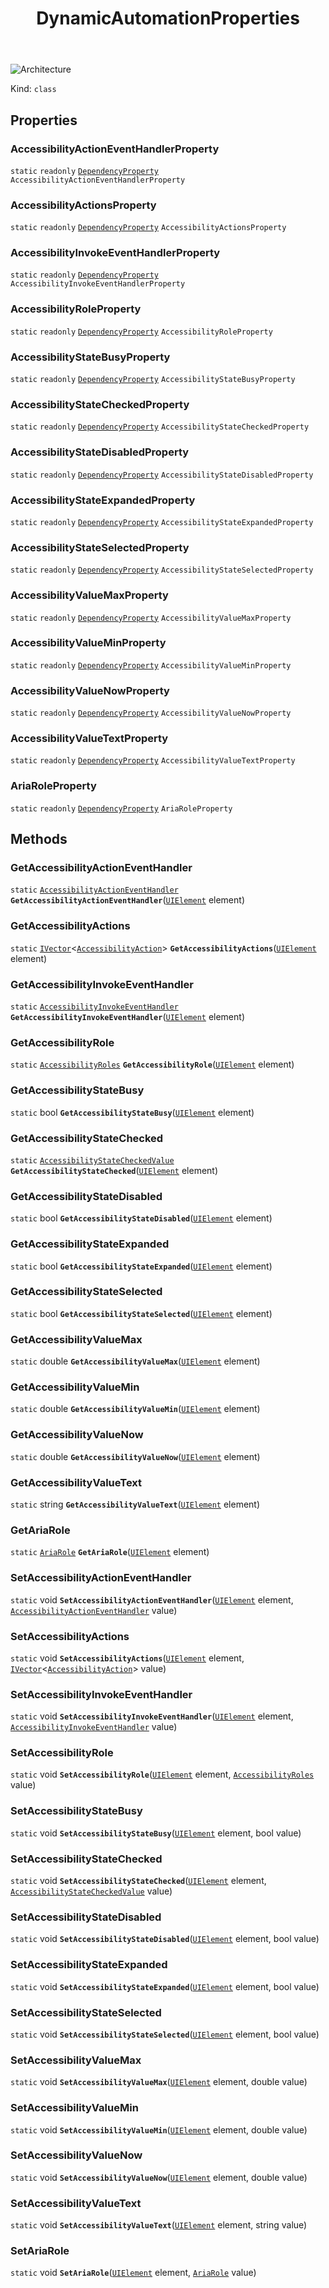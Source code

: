 ﻿---
id: DynamicAutomationProperties
title: DynamicAutomationProperties
---

![Architecture](https://img.shields.io/badge/architecture-old_only-yellow)

Kind: `class`

## Properties
### AccessibilityActionEventHandlerProperty
`static`   `readonly`  [`DependencyProperty`](https://learn.microsoft.com/uwp/api/Windows.UI.Xaml.DependencyProperty) `AccessibilityActionEventHandlerProperty`

### AccessibilityActionsProperty
`static`   `readonly`  [`DependencyProperty`](https://learn.microsoft.com/uwp/api/Windows.UI.Xaml.DependencyProperty) `AccessibilityActionsProperty`

### AccessibilityInvokeEventHandlerProperty
`static`   `readonly`  [`DependencyProperty`](https://learn.microsoft.com/uwp/api/Windows.UI.Xaml.DependencyProperty) `AccessibilityInvokeEventHandlerProperty`

### AccessibilityRoleProperty
`static`   `readonly`  [`DependencyProperty`](https://learn.microsoft.com/uwp/api/Windows.UI.Xaml.DependencyProperty) `AccessibilityRoleProperty`

### AccessibilityStateBusyProperty
`static`   `readonly`  [`DependencyProperty`](https://learn.microsoft.com/uwp/api/Windows.UI.Xaml.DependencyProperty) `AccessibilityStateBusyProperty`

### AccessibilityStateCheckedProperty
`static`   `readonly`  [`DependencyProperty`](https://learn.microsoft.com/uwp/api/Windows.UI.Xaml.DependencyProperty) `AccessibilityStateCheckedProperty`

### AccessibilityStateDisabledProperty
`static`   `readonly`  [`DependencyProperty`](https://learn.microsoft.com/uwp/api/Windows.UI.Xaml.DependencyProperty) `AccessibilityStateDisabledProperty`

### AccessibilityStateExpandedProperty
`static`   `readonly`  [`DependencyProperty`](https://learn.microsoft.com/uwp/api/Windows.UI.Xaml.DependencyProperty) `AccessibilityStateExpandedProperty`

### AccessibilityStateSelectedProperty
`static`   `readonly`  [`DependencyProperty`](https://learn.microsoft.com/uwp/api/Windows.UI.Xaml.DependencyProperty) `AccessibilityStateSelectedProperty`

### AccessibilityValueMaxProperty
`static`   `readonly`  [`DependencyProperty`](https://learn.microsoft.com/uwp/api/Windows.UI.Xaml.DependencyProperty) `AccessibilityValueMaxProperty`

### AccessibilityValueMinProperty
`static`   `readonly`  [`DependencyProperty`](https://learn.microsoft.com/uwp/api/Windows.UI.Xaml.DependencyProperty) `AccessibilityValueMinProperty`

### AccessibilityValueNowProperty
`static`   `readonly`  [`DependencyProperty`](https://learn.microsoft.com/uwp/api/Windows.UI.Xaml.DependencyProperty) `AccessibilityValueNowProperty`

### AccessibilityValueTextProperty
`static`   `readonly`  [`DependencyProperty`](https://learn.microsoft.com/uwp/api/Windows.UI.Xaml.DependencyProperty) `AccessibilityValueTextProperty`

### AriaRoleProperty
`static`   `readonly`  [`DependencyProperty`](https://learn.microsoft.com/uwp/api/Windows.UI.Xaml.DependencyProperty) `AriaRoleProperty`

## Methods
### GetAccessibilityActionEventHandler
`static` [`AccessibilityActionEventHandler`](AccessibilityActionEventHandler) **`GetAccessibilityActionEventHandler`**([`UIElement`](https://learn.microsoft.com/uwp/api/Windows.UI.Xaml.UIElement) element)

### GetAccessibilityActions
`static` [`IVector`](https://docs.microsoft.com/uwp/api/Windows.Foundation.Collections.IVector-1)<[`AccessibilityAction`](AccessibilityAction)> **`GetAccessibilityActions`**([`UIElement`](https://learn.microsoft.com/uwp/api/Windows.UI.Xaml.UIElement) element)

### GetAccessibilityInvokeEventHandler
`static` [`AccessibilityInvokeEventHandler`](AccessibilityInvokeEventHandler) **`GetAccessibilityInvokeEventHandler`**([`UIElement`](https://learn.microsoft.com/uwp/api/Windows.UI.Xaml.UIElement) element)

### GetAccessibilityRole
`static` [`AccessibilityRoles`](AccessibilityRoles) **`GetAccessibilityRole`**([`UIElement`](https://learn.microsoft.com/uwp/api/Windows.UI.Xaml.UIElement) element)

### GetAccessibilityStateBusy
`static` bool **`GetAccessibilityStateBusy`**([`UIElement`](https://learn.microsoft.com/uwp/api/Windows.UI.Xaml.UIElement) element)

### GetAccessibilityStateChecked
`static` [`AccessibilityStateCheckedValue`](AccessibilityStateCheckedValue) **`GetAccessibilityStateChecked`**([`UIElement`](https://learn.microsoft.com/uwp/api/Windows.UI.Xaml.UIElement) element)

### GetAccessibilityStateDisabled
`static` bool **`GetAccessibilityStateDisabled`**([`UIElement`](https://learn.microsoft.com/uwp/api/Windows.UI.Xaml.UIElement) element)

### GetAccessibilityStateExpanded
`static` bool **`GetAccessibilityStateExpanded`**([`UIElement`](https://learn.microsoft.com/uwp/api/Windows.UI.Xaml.UIElement) element)

### GetAccessibilityStateSelected
`static` bool **`GetAccessibilityStateSelected`**([`UIElement`](https://learn.microsoft.com/uwp/api/Windows.UI.Xaml.UIElement) element)

### GetAccessibilityValueMax
`static` double **`GetAccessibilityValueMax`**([`UIElement`](https://learn.microsoft.com/uwp/api/Windows.UI.Xaml.UIElement) element)

### GetAccessibilityValueMin
`static` double **`GetAccessibilityValueMin`**([`UIElement`](https://learn.microsoft.com/uwp/api/Windows.UI.Xaml.UIElement) element)

### GetAccessibilityValueNow
`static` double **`GetAccessibilityValueNow`**([`UIElement`](https://learn.microsoft.com/uwp/api/Windows.UI.Xaml.UIElement) element)

### GetAccessibilityValueText
`static` string **`GetAccessibilityValueText`**([`UIElement`](https://learn.microsoft.com/uwp/api/Windows.UI.Xaml.UIElement) element)

### GetAriaRole
`static` [`AriaRole`](AriaRole) **`GetAriaRole`**([`UIElement`](https://learn.microsoft.com/uwp/api/Windows.UI.Xaml.UIElement) element)

### SetAccessibilityActionEventHandler
`static` void **`SetAccessibilityActionEventHandler`**([`UIElement`](https://learn.microsoft.com/uwp/api/Windows.UI.Xaml.UIElement) element, [`AccessibilityActionEventHandler`](AccessibilityActionEventHandler) value)

### SetAccessibilityActions
`static` void **`SetAccessibilityActions`**([`UIElement`](https://learn.microsoft.com/uwp/api/Windows.UI.Xaml.UIElement) element, [`IVector`](https://docs.microsoft.com/uwp/api/Windows.Foundation.Collections.IVector-1)<[`AccessibilityAction`](AccessibilityAction)> value)

### SetAccessibilityInvokeEventHandler
`static` void **`SetAccessibilityInvokeEventHandler`**([`UIElement`](https://learn.microsoft.com/uwp/api/Windows.UI.Xaml.UIElement) element, [`AccessibilityInvokeEventHandler`](AccessibilityInvokeEventHandler) value)

### SetAccessibilityRole
`static` void **`SetAccessibilityRole`**([`UIElement`](https://learn.microsoft.com/uwp/api/Windows.UI.Xaml.UIElement) element, [`AccessibilityRoles`](AccessibilityRoles) value)

### SetAccessibilityStateBusy
`static` void **`SetAccessibilityStateBusy`**([`UIElement`](https://learn.microsoft.com/uwp/api/Windows.UI.Xaml.UIElement) element, bool value)

### SetAccessibilityStateChecked
`static` void **`SetAccessibilityStateChecked`**([`UIElement`](https://learn.microsoft.com/uwp/api/Windows.UI.Xaml.UIElement) element, [`AccessibilityStateCheckedValue`](AccessibilityStateCheckedValue) value)

### SetAccessibilityStateDisabled
`static` void **`SetAccessibilityStateDisabled`**([`UIElement`](https://learn.microsoft.com/uwp/api/Windows.UI.Xaml.UIElement) element, bool value)

### SetAccessibilityStateExpanded
`static` void **`SetAccessibilityStateExpanded`**([`UIElement`](https://learn.microsoft.com/uwp/api/Windows.UI.Xaml.UIElement) element, bool value)

### SetAccessibilityStateSelected
`static` void **`SetAccessibilityStateSelected`**([`UIElement`](https://learn.microsoft.com/uwp/api/Windows.UI.Xaml.UIElement) element, bool value)

### SetAccessibilityValueMax
`static` void **`SetAccessibilityValueMax`**([`UIElement`](https://learn.microsoft.com/uwp/api/Windows.UI.Xaml.UIElement) element, double value)

### SetAccessibilityValueMin
`static` void **`SetAccessibilityValueMin`**([`UIElement`](https://learn.microsoft.com/uwp/api/Windows.UI.Xaml.UIElement) element, double value)

### SetAccessibilityValueNow
`static` void **`SetAccessibilityValueNow`**([`UIElement`](https://learn.microsoft.com/uwp/api/Windows.UI.Xaml.UIElement) element, double value)

### SetAccessibilityValueText
`static` void **`SetAccessibilityValueText`**([`UIElement`](https://learn.microsoft.com/uwp/api/Windows.UI.Xaml.UIElement) element, string value)

### SetAriaRole
`static` void **`SetAriaRole`**([`UIElement`](https://learn.microsoft.com/uwp/api/Windows.UI.Xaml.UIElement) element, [`AriaRole`](AriaRole) value)

